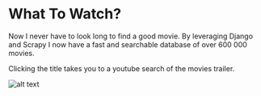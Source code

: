 # What To Watch?
Now I never have to look long to find a good movie. By leveraging 
Django and Scrapy I now have a fast and searchable database of over 600 000
movies.

Clicking the title takes you to a youtube search of the movies trailer.

![alt text](https://user-images.githubusercontent.com/6894374/49686089-f05e3b00-fb21-11e8-9433-8535f3beda56.png)
